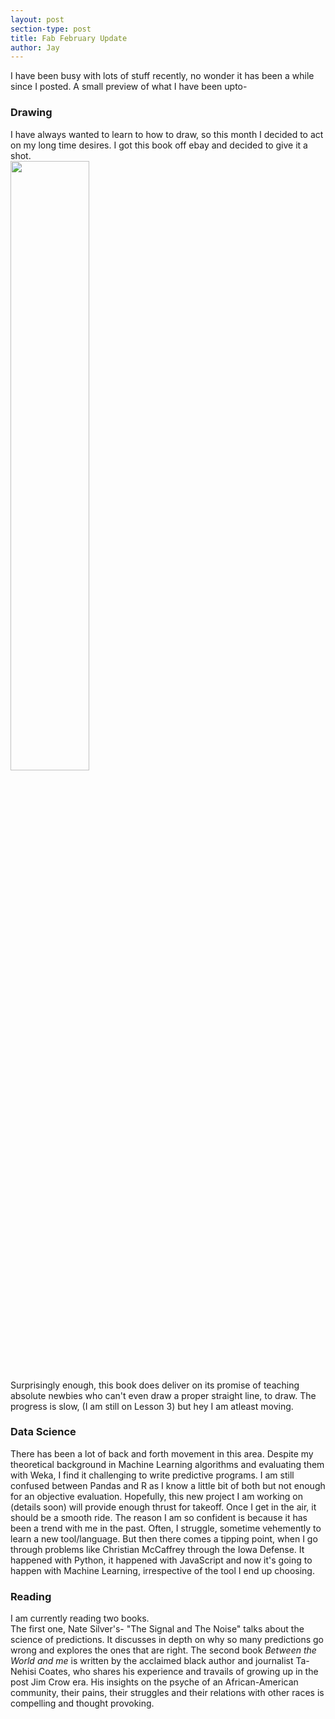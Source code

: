 ```yaml
---
layout: post
section-type: post
title: Fab February Update
author: Jay
---
```



I have been busy with lots of stuff recently, no wonder it has been a while since I posted.
A small preview of what I have been upto-
<h3>Drawing</h3>
I have always wanted to learn to how to draw, so this month I decided to act on my long time desires.
I got this book off ebay and decided to give it a shot.<br>
<img src="http://ecx.images-amazon.com/images/I/51pWC9RboCL._SX396_BO1,204,203,200_.jpg" style="width: 50%; height: 50%"><br>
Surprisingly enough, this book does deliver on its promise of teaching absolute newbies who can't even draw a proper straight line, to draw. The progress is slow, (I am still on Lesson 3) but hey I am atleast moving. <br>
<h3> Data Science </h3>
There has been a lot of back and forth movement in this area. Despite my theoretical background in Machine Learning algorithms and evaluating them with Weka, I find it challenging to write predictive programs. I am still confused between Pandas and R as I know a little bit of both but not enough for an objective evaluation. Hopefully, this new project I am working on (details soon) will provide enough thrust for takeoff. Once I get in the air, it should be a smooth ride. The reason I am so confident is because it has been a trend with me in the past. Often, I struggle, sometime vehemently to learn a new tool/language. But then there comes a tipping point, when I go through problems like Christian McCaffrey through the Iowa Defense. It happened with Python, it happened with JavaScript and now it's going to happen with Machine Learning, irrespective of the tool I end up choosing.
<br>
<h3> Reading </h3>
I am currently reading two books. <br>
The first one, Nate Silver's- "The Signal and The Noise" talks about the science of predictions. It discusses in depth on why so many predictions go wrong and explores the ones that are right.
The second book <i>Between the World and me</i> is written by the acclaimed black author and journalist Ta-Nehisi Coates, who shares his experience and travails of growing up in the post Jim Crow era. His insights on the psyche of an African-American community, their pains, their struggles and their relations with other races is compelling and thought provoking.
